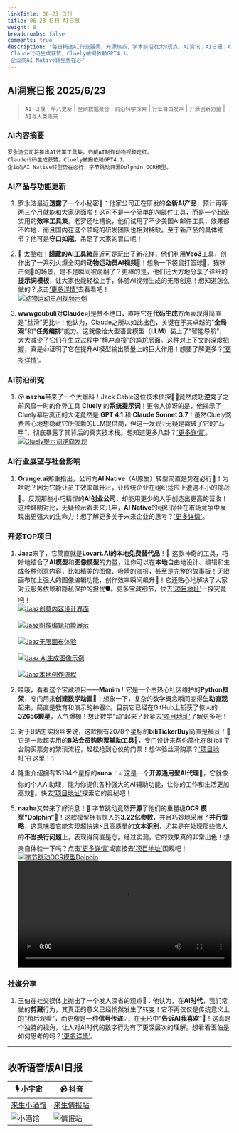 ```yaml
---
linkTitle: 06-23-日刊
title: 06-23-日刊-AI日报
weight: 8
breadcrumbs: false
comments: true
description: "每日精选AI行业要闻、开源热点、学术前沿及大V观点。AI资讯；AI日报；AI知识库；AI教程；AI资讯日报；AI工具；AI Daily News 。罗永浩公司将推出AI效率工具集。归藏AI制作动物视频走红。 Claude代码生成获赞，Cluely被揭依赖GPT4.1。 企业向AI Native转型势在必"
---
```


## AI洞察日报 2025/6/23

>  `AI 日报` | `早八更新` | `全网数据聚合` | `前沿科学探索` | `行业自由发声` | `开源创新力量` | `AI与人类未来` 



### **AI内容摘要**

```
罗永浩公司将推出AI效率工具集。归藏AI制作动物视频走红。
Claude代码生成获赞，Cluely被揭依赖GPT4.1。
企业向AI Native转型势在必行，字节跳动开源Dolphin OCR模型。
```



### **AI产品与功能更新**

1.  罗永浩最近**透露**了一个小秘密🤫：他家公司正在研发的**全新AI产品**，预计再等两三个月就能和大家见面啦！这可不是一个简单的AI邮件工具，而是一个超级实用的**效率工具集**。老罗还吐槽说，他们试用了不少美国AI邮件工具，效果都不咋地，而且国内在这个领域的研发团队也相对稀缺。至于新产品的具体细节？他可是**守口如瓶**，吊足了大家的胃口呢！

2.  📢 太酷啦！**歸藏的AI工具箱**最近可是玩出了新花样，他们利用**Veo3**工具，创作出了一系列火爆全网的**动物运动员AI视频**🤯！想象一下袋鼠打篮球🏀、猫咪击剑🤺的场景，是不是瞬间被萌翻了？更棒的是，他们还大方地分享了详细的**提示词模板**，让大家也能轻松上手，体验AI视频生成的无限创意！想知道怎么做的？点击['更多详情'](https://weibo.com/6182606334/PxIdZpN9s)去看看吧！
    <br/> [![动物运动员AI视频示例](https://h5.sinaimg.cn/upload/2015/09/25/3/timeline_card_small_video_default.png)](https://h5.sinaimg.cn/upload/2015/09/25/3/timeline_card_small_video_default.png) <br/>

3.  **wwwgoubuli**对**Claude**可是赞不绝口，直呼它在**代码生成**方面表现得简直是"丝滑”无比✨！他认为，Claude之所以如此出色，关键在于其卓越的"**全局观**”和"**任务编排**”能力。这就像给大型语言模型（**LLM**）装上了"智能导航”，大大减少了它们在生成过程中"横冲直撞”的尴尬局面。这种对上下文的深度把握，真是👍证明了它在提升AI模型输出质量上的巨大作用！想要了解更多？['更多详情'](https://x.com/wwwgoubuli/status/1936501764410445947)。

### **AI前沿研究**

1.  😮 **nazha**带来了一个大爆料！Jack Cable这位技术侦探🕵️‍♂️竟然成功**逆向**了之前风靡一时的作弊工具 **Cluely** 的**系统提示词**！更令人惊讶的是，他揭示了Cluely幕后真正的大佬竟然是 **GPT 4.1** 和 **Claude Sonnet 3.7**！虽然Cluely煞费苦心地想隐藏它所依赖的LLM提供商，但这一发现💡无疑是戳破了它的"马甲”，彻底暴露了其背后的真实技术栈。想知道更多八卦？['更多详情'](https://x.com/xiaokedada/status/1936625579752902991)。
    <br/> [![Cluely提示词逆向发现](https://pbs.twimg.com/media/Gt_UfmKW8AAlu-T?format=jpg&name=orig)](https://pbs.twimg.com/media/Gt_UfmKW8AAlu-T?format=jpg&name=orig) <br/>

### **AI行业展望与社会影响**

1.  **Orange.ai**郑重指出，公司向**AI Native**（AI原生）转型简直是势在必行🚀！为啥呢？因为它能让员工效率飙升📈，让传统企业在组织适应上遭遇不小的挑战🤔。反观那些小巧精悍的**AI创业公司**，却能用更少的人手创造出更高的营收！这种鲜明对比，无疑预示着未来几年，**AI Native**的组织将会在市场竞争中展现出更强大的生命力！想了解更多关于未来企业的思考？['更多详情'](https://x.com/oran_ge/status/1936606314354163954)。

### **开源TOP项目**

1.  **Jaaz**来了，它简直就是**Lovart.AI的本地免费替代品**！🤩 这款神奇的工具，巧妙地结合了**AI模型**和**图像模型**的力量，让你可以在**本地**自由地设计、编辑和生成各种创意内容，比如精美的图像、吸睛的海报，甚至是完整的故事板！无限画布加上强大的图像编辑功能，创作效率瞬间飙升🎨！它还贴心地解决了大家对云服务依赖和隐私保护的担忧🛡️。更多宝藏细节，快去['项目地址'](https://github.com/11cafe/jaaz)一探究竟吧！
    <br/> [![Jaaz创意内容设计界面](https://assets-v2.circle.so/rw6naq4bhuu2rcnbnkl6c27hv7i5)](https://assets-v2.circle.so/rw6naq4bhuu2rcnbnkl6c27hv7i5) <br/>
    <br/> [![Jaaz图像编辑功能展示](https://assets-v2.circle.so/ncwmtzspazknxzlec9xepqs9jtn6)](https://assets-v2.circle.so/ncwmtzspazknxzlec9xepqs9jtn6) <br/>
    <br/> [![Jaaz无限画布体验](https://assets-v2.circle.so/nuidbpiht67kucfn978hkojdxuey)](https://assets-v2.circle.so/nuidbpiht67kucfn978hkojdxuey) <br/>
    <br/> [![Jaaz AI生成图像示例](https://assets-v2.circle.so/91uye2ev8p5xng790ubrwacr3ew0)](https://assets-v2.circle.so/91uye2ev8p5xng790ubrwacr3ew0) <br/>
    <br/> [![Jaaz本地创作流程](https://assets-v2.circle.so/e2mnh4c0p8e0itabj9w4q8eh67gg)](https://assets-v2.circle.so/e2mnh4c0p8e0itabj9w4q8eh67gg) <br/>

2.  哇哦，看看这个宝藏项目——**Manim**！它是一个由热心社区维护的**Python框架**，专门用来**创建数学动画**🌟！想象一下，复杂的数学概念瞬间变得**生动直观**起来，简直是教育和演示的神器🤓。目前它已经在GitHub上斩获了惊人的**32656颗星**，人气爆棚！想让数学"动”起来？赶紧去['项目地址'](https://github.com/ManimCommunity/manim)了解更多吧！

3.  对于B站忠实粉丝来说，这款拥有2078个星标的**biliTickerBuy**简直是福音！🎉 它是一款超实用的**B站会员购购票辅助工具**🎫，专门设计来帮你简化在Bilibili平台购买票务的繁琐流程，轻松抢到心仪的门票！想体验丝滑购票？['项目地址'](https://github.com/mikumifa/biliTickerBuy)在这里！✨

4.  隆重介绍拥有15194个星标的**suna**！⭐ 这是一个**开源通用型AI代理**🤖，它就像你的个人AI助理，能为你提供各种强大的AI辅助功能，让你的工作和生活更加高效🚀。快去['项目地址'](https://github.com/kortix-ai/suna)探索它的奥秘吧！

5.  **nazha**又带来了好消息！🥳 字节跳动竟然**开源**了他们的重量级**OCR 模型"Dolphin”**🐬！这款模型拥有惊人的**3.22亿参数**，并且巧妙地采用了**并行策略**，这意味着它能实现超快速⚡️且高质量的**文本识别**，尤其是在处理那些恼人的**不当换行问题**上，表现得简直是👌。经过实测，它的效果真的非常出色！想亲自体验一下吗？点击['更多详情'](https://x.com/xiaokedada/status/1936620029929521317)或直接去['项目地址'](https://github.com/bytedance/Dolphin?tab=readme-ov-file)围观吧！
    <br/> [![字节跳动OCR模型Dolphin](https://pbs.twimg.com/media/GuBBa2UXMAA173j?format=jpg&name=orig)](https://pbs.twimg.com/media/GuBBa2UXMAA173j?format=jpg&name=orig) <br/>
    <video src="https://video.twimg.com/tweet_video/GuBBlmwWIAASBFD.mp4" controls="controls" width="100%"></video>

### **社媒分享**

1.  玉伯在社交媒体上抛出了一个发人深省的观点🤔：他认为，在**AI时代**，我们常做的**剪藏**行为，其真正的意义已经悄然发生了转变！它不再仅仅是传统意义上的"稍后观看”，而更像是一种**信号传递**💡，在无形中"**告诉AI我喜欢**”💖！这真是个独特的视角，让人对AI时代的数字行为有了更深层次的理解。想看看玉伯是如何思考的吗？['更多详情'](https://m.okjike.com/originalPosts/6857deccb7f4ddcfdf15a80c)。

---

## **收听语音版AI日报**

| 🎙️ **小宇宙** | 📹 **抖音** |
| --- | --- |
| [来生小酒馆](https://www.xiaoyuzhoufm.com/podcast/683c62b7c1ca9cf575a5030e)  |   [来生情报站](https://www.douyin.com/user/MS4wLjABAAAAwpwqPQlu38sO38VyWgw9ZjDEnN4bMR5j8x111UxpseHR9DpB6-CveI5KRXOWuFwG)| 
| ![小酒馆](https://s1.imagehub.cc/images/2025/06/24/f959f7984e9163fc50d3941d79a7f262.md.png) | ![情报站](https://s1.imagehub.cc/images/2025/06/24/7fc30805eeb831e1e2baa3a240683ca3.md.png) |

    

